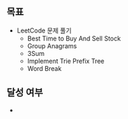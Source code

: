 ## 목표
- LeetCode 문제 풀기
  - Best Time to Buy And Sell Stock
  - Group Anagrams
  - 3Sum
  - Implement Trie Prefix Tree
  - Word Break

## 달성 여부
-

